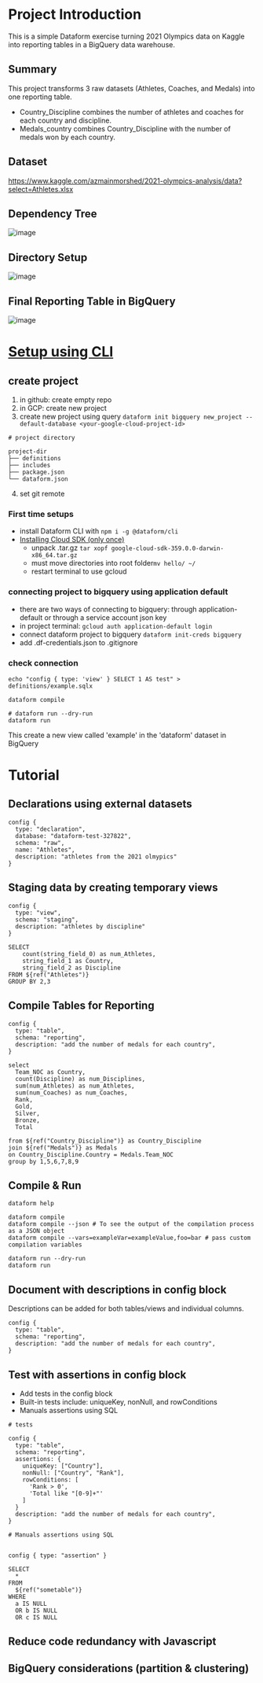 # Project Introduction

This is a simple Dataform exercise turning 2021 Olympics data on Kaggle into reporting tables in a BigQuery data warehouse.

## Summary

This project transforms 3 raw datasets (Athletes, Coaches, and Medals) into one reporting table.

- Country_Discipline combines the number of athletes and coaches for each country and discipline.
- Medals_country combines Country_Discipline with the number of medals won by each country.

## Dataset

https://www.kaggle.com/azmainmorshed/2021-olympics-analysis/data?select=Athletes.xlsx

## Dependency Tree

![image](https://user-images.githubusercontent.com/19098787/135849420-cf087d9c-da82-4f89-87fd-1c3be9755bf6.png)

## Directory Setup

![image](https://user-images.githubusercontent.com/19098787/135850179-fadc3f1c-6950-4f9e-9956-3c247097c36e.png)

## Final Reporting Table in BigQuery

![image](https://user-images.githubusercontent.com/19098787/135850374-cb72549d-7b6a-4020-90c0-c9a796b6284c.png)

# [Setup using CLI](https://docs.dataform.co/dataform-cli)

## create project
1. in github: create empty repo
2. in GCP: create new project
3. create new project using query ```dataform init bigquery new_project --default-database <your-google-cloud-project-id>```
```
# project directory

project-dir
├── definitions
├── includes
├── package.json
└── dataform.json
```
4. set git remote

### First time setups
- install Dataform CLI with ```npm i -g @dataform/cli```
- [Installing Cloud SDK (only once)](https://cloud.google.com/sdk/docs/install)
  - unpack .tar.gz ```tar xopf google-cloud-sdk-359.0.0-darwin-x86_64.tar.gz```
  - must move directories into root folder```mv hello/ ~/```
  - restart terminal to use gcloud

### connecting project to bigquery using application default
- there are two ways of connecting to bigquery: through application-default or through a service account json key
- in project terminal: ```gcloud auth application-default login```
- connect dataform project to bigquery ```dataform init-creds bigquery```
- add .df-credentials.json to .gitignore

### check connection
```
echo "config { type: 'view' } SELECT 1 AS test" > definitions/example.sqlx

dataform compile

# dataform run --dry-run
dataform run
```
This create a new view called 'example' in the 'dataform' dataset in BigQuery


# Tutorial

## Declarations using external datasets

```
config {
  type: "declaration",
  database: "dataform-test-327822",
  schema: "raw",
  name: "Athletes",
  description: "athletes from the 2021 olmypics"
}
```

## Staging data by creating temporary views

```
config {
  type: "view",
  schema: "staging",
  description: "athletes by discipline"
}

SELECT
    count(string_field_0) as num_Athletes,
    string_field_1 as Country,
    string_field_2 as Discipline
FROM ${ref("Athletes")}
GROUP BY 2,3
```

## Compile Tables for Reporting

```
config {
  type: "table",
  schema: "reporting",
  description: "add the number of medals for each country",
}

select
  Team_NOC as Country,
  count(Discipline) as num_Disciplines,
  sum(num_Athletes) as num_Athletes,
  sum(num_Coaches) as num_Coaches,
  Rank,
  Gold,
  Silver,
  Bronze,
  Total

from ${ref("Country_Discipline")} as Country_Discipline
join ${ref("Medals")} as Medals
on Country_Discipline.Country = Medals.Team_NOC
group by 1,5,6,7,8,9
```

## Compile & Run
```
dataform help

dataform compile
dataform compile --json # To see the output of the compilation process as a JSON object
dataform compile --vars=exampleVar=exampleValue,foo=bar # pass custom compilation variables

dataform run --dry-run
dataform run
```

## Document with descriptions in config block

Descriptions can be added for both tables/views and individual columns.
```
config {
  type: "table",
  schema: "reporting",
  description: "add the number of medals for each country",
}
```

## Test with assertions in config block

- Add tests in the config block
- Built-in tests include: uniqueKey, nonNull, and rowConditions
- Manuals assertions using SQL

```
# tests

config {
  type: "table",
  schema: "reporting",
  assertions: {
    uniqueKey: ["Country"],
    nonNull: ["Country", "Rank"],
    rowConditions: [
      'Rank > 0',
      'Total like "[0-9]+"'
    ]
  }
  description: "add the number of medals for each country",
}
```

```
# Manuals assertions using SQL


config { type: "assertion" }

SELECT
  *
FROM
  ${ref("sometable")}
WHERE
  a IS NULL
  OR b IS NULL
  OR c IS NULL
```

## Reduce code redundancy with Javascript


## BigQuery considerations (partition & clustering)
